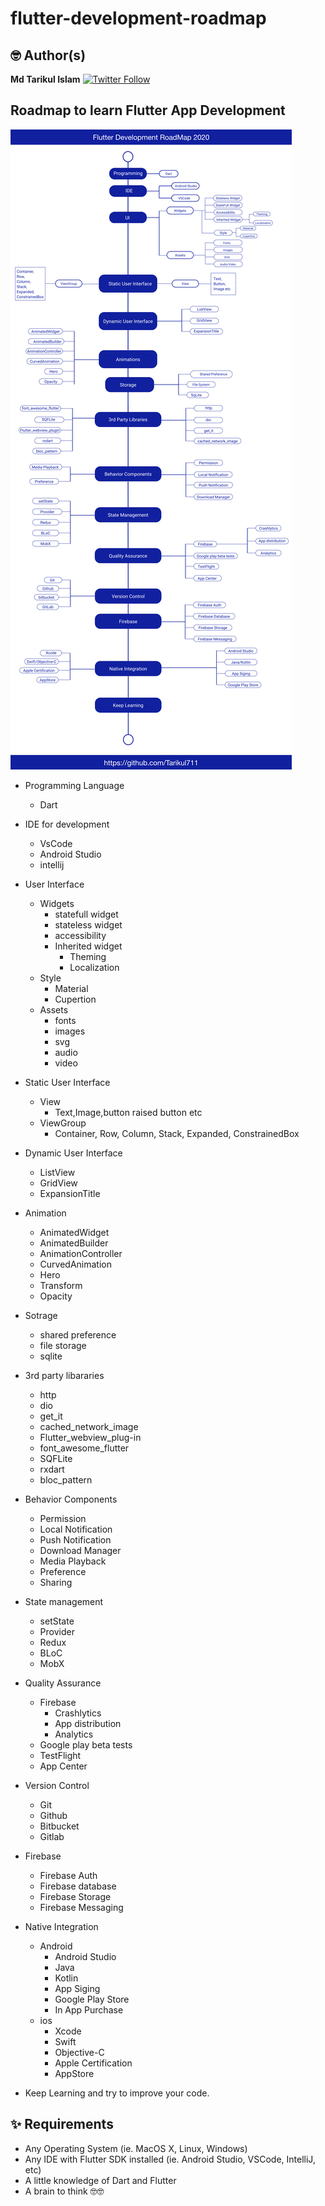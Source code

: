 # flutter-development-roadmap

## 🤓 Author(s)
**Md Tarikul Islam** [![Twitter Follow](https://img.shields.io/twitter/follow/tarikul711.svg?style=social)](https://twitter.com/tarikul711)


## Roadmap to learn Flutter App Development

<img src="docs/flutter-app-development-roadmap-by-tarikul.png" />

* Programming Language
	* Dart
* IDE for development
	* VsCode
	* Android Studio
	* intellij

* User Interface
	* Widgets
		* statefull widget
		* stateless widget
		* accessibility
		* Inherited widget
			* Theming
			* Localization
	* Style
		* Material
		* Cupertion
	* Assets
		* fonts
		* images
		* svg
		* audio
		* video

* Static User Interface
	* View
		* Text,Image,button raised button etc
	* ViewGroup
		* Container, Row, Column, Stack, Expanded, ConstrainedBox

* Dynamic User Interface
	* ListView 
	* GridView
	* ExpansionTitle

* Animation
	* AnimatedWidget
	* AnimatedBuilder
	* AnimationController
	* CurvedAnimation
	* Hero
	* Transform
	* Opacity

* Sotrage
	* shared preference
	* file storage
	* sqlite

* 3rd party libararies 
	* http
	* dio
	* get_it
	* cached_network_image
	* Flutter_webview_plug-in
	* font_awesome_flutter
	* SQFLite
	* rxdart
	* bloc_pattern

* Behavior Components
	* Permission
	* Local Notification
	* Push Notification
	* Download Manager
	* Media Playback
	* Preference
	* Sharing 

* State management
	* setState
	* Provider
	* Redux
	* BLoC
	* MobX

* Quality Assurance 
	* Firebase
		* Crashlytics
		* App distribution
		* Analytics
	* Google play beta tests
	* TestFlight
	* App Center

* Version Control 
	* Git
	* Github
	* Bitbucket
	* Gitlab

* Firebase
	* Firebase Auth
	* Firebase database
	* Firebase Storage
	* Firebase Messaging

* Native Integration 
	* Android 
		* Android Studio
		* Java
		* Kotlin
		* App Siging
		* Google Play Store
		* In App Purchase
	* ios
		* Xcode
		* Swift
		* Objective-C
		* Apple Certification
		* AppStore

* Keep Learning and try to improve your code.

## ✨ Requirements
* Any Operating System (ie. MacOS X, Linux, Windows)
* Any IDE with Flutter SDK installed (ie.  Android Studio, VSCode, IntelliJ, etc)
* A little knowledge of Dart and Flutter
* A brain to think 🤓🤓
